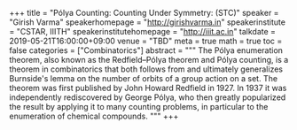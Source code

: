 +++
title = "Pólya Counting: Counting Under Symmetry: (STC)"
speaker = "Girish Varma"
speakerhomepage = "http://girishvarma.in"
speakerinstitute = "CSTAR, IIITH"
speakerinstitutehomepage = "http://iiit.ac.in"
talkdate = 2019-05-21T16:00:00+09:00
venue = "TBD"
meta = true
math = true
toc = false
categories = ["Combinatorics"]
abstract = """
The Pólya enumeration theorem, also known as the Redfield–Pólya theorem and Pólya counting, is a theorem in combinatorics that both follows from and ultimately generalizes Burnside's lemma on the number of orbits of a group action on a set. The theorem was first published by John Howard Redfield in 1927. In 1937 it was independently rediscovered by George Pólya, who then greatly popularized the result by applying it to many counting problems, in particular to the enumeration of chemical compounds.
"""
+++

